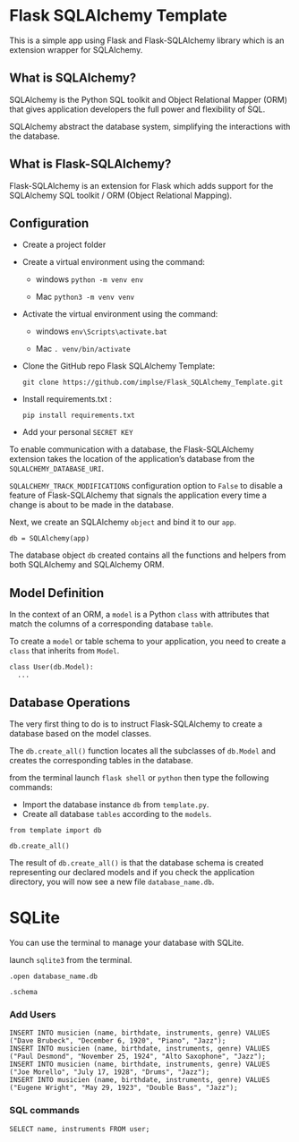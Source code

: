 # Flask SQLAlchemy Template

This is a simple app using Flask and Flask-SQLAlchemy library which is an extension wrapper for SQLAlchemy.

## What is SQLAlchemy?

SQLAlchemy is the Python SQL toolkit and Object Relational Mapper (ORM) that gives application developers the full power and flexibility of SQL.

SQLAlchemy abstract the database system, simplifying the interactions with the database.


## What is Flask-SQLAlchemy?

Flask-SQLAlchemy is an extension for Flask which adds support for the SQLAlchemy SQL toolkit / ORM (Object Relational Mapping).


## Configuration

- Create a project folder

- Create a virtual environment using the command:

  - windows   `python -m venv env`

  - Mac `python3 -m venv venv`
  
- Activate the virtual environment using the command:

  - windows `env\Scripts\activate.bat`

  - Mac `. venv/bin/activate`

- Clone the GitHub repo Flask SQLAlchemy Template:

    `git clone https://github.com/implse/Flask_SQLAlchemy_Template.git`

- Install requirements.txt :

    `pip install requirements.txt`

- Add your personal `SECRET KEY`

To enable communication with a database, the Flask-SQLAlchemy extension takes the location of the application’s database from the `SQLALCHEMY_DATABASE_URI`.

`SQLALCHEMY_TRACK_MODIFICATIONS` configuration option to `False` to disable a feature of Flask-SQLAlchemy that signals the application every time a change is about to be made in the database.

Next, we create an SQLAlchemy `object` and bind it to our `app`.

```
db = SQLAlchemy(app)

```
The database object `db` created contains all the functions and helpers from both SQLAlchemy and SQLAlchemy ORM.

## Model Definition

In the context of an ORM, a `model` is a Python `class` with attributes that
match the columns of a corresponding database `table`.

To create a `model` or table schema to your application, you need to create a `class` that inherits from `Model`.

```
class User(db.Model):
  ...

```


## Database Operations

The very first thing to do is to instruct Flask-SQLAlchemy to create a database based
on the model classes.

The `db.create_all()` function locates all the subclasses of `db.Model` and creates the corresponding tables in the database.

from the terminal launch `flask shell` or `python` then type the following commands:
  - Import the database instance `db` from `template.py`.
  - Create all database `tables` according to the `models`.

```
from template import db

db.create_all()

```

The result of `db.create_all()` is that the database schema is created representing our declared models and if you check the application directory, you will now see a new file `database_name.db`.


# SQLite

You can use the terminal to manage your database with SQLite.

launch `sqlite3` from the terminal.

```
.open database_name.db

.schema
````

### Add Users

```
INSERT INTO musicien (name, birthdate, instruments, genre) VALUES ("Dave Brubeck", "December 6, 1920", "Piano", "Jazz");
INSERT INTO musicien (name, birthdate, instruments, genre) VALUES ("Paul Desmond", "November 25, 1924", "Alto Saxophone", "Jazz");
INSERT INTO musicien (name, birthdate, instruments, genre) VALUES ("Joe Morello", "July 17, 1928", "Drums", "Jazz");
INSERT INTO musicien (name, birthdate, instruments, genre) VALUES ("Eugene Wright", "May 29, 1923", "Double Bass", "Jazz");
```

### SQL commands

```
SELECT name, instruments FROM user;

```
